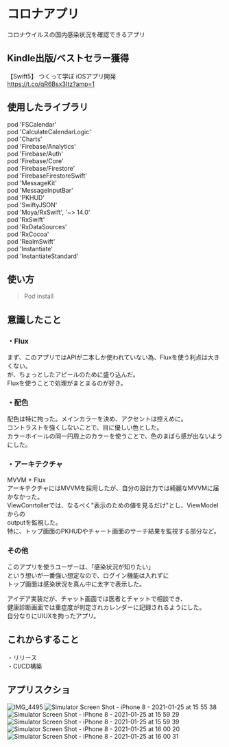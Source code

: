# コロナアプリ
コロナウイルスの国内感染状況を確認できるアプリ  

## Kindle出版/ベストセラー獲得
【Swift5】 つくって学ぼ iOSアプリ開発  
https://t.co/qR6Bsx3Itz?amp=1  


## 使用したライブラリ
pod 'FSCalendar'  
pod 'CalculateCalendarLogic'  
pod 'Charts'  
pod 'Firebase/Analytics'  
pod 'Firebase/Auth'  
pod 'Firebase/Core'  
pod 'Firebase/Firestore'  
pod 'FirebaseFirestoreSwift'  
pod 'MessageKit'  
pod 'MessageInputBar'  
pod 'PKHUD'  
pod 'SwiftyJSON'  
pod 'Moya/RxSwift', '~> 14.0'  
pod 'RxSwift'  
pod 'RxDataSources'  
pod 'RxCocoa'  
pod 'RealmSwift'  
pod 'Instantiate'  
pod 'InstantiateStandard'  
  
## 使い方
>Pod install  

## 意識したこと
### ・Flux
まず、このアプリではAPIが二本しか使われていない為、Fluxを使う利点は大きくない。  
が、ちょっとしたアピールのために盛り込んだ。  
Fluxを使うことで処理がまとまるのが好き。  

### ・配色
配色は特に拘った。メインカラーを決め、アクセントは控えめに。  
コントラストを強くしないことで、目に優しい色とした。  
カラーホイールの同一円周上のカラーを使うことで、色のまばら感が出ないようにした。  

### ・アーキテクチャ
MVVM + Flux  
アーキテクチャにはMVVMを採用したが、自分の設計力では綺麗なMVVMに届かなかった。  
ViewConrtollerでは、なるべく"表示のための値を見るだけ"とし、ViewModelからの  
outputを監視した。  
特に、トップ画面のPKHUDやチャート画面のサーチ結果を監視する部分など。  

### その他
このアプリを使うユーザーは、「感染状況が知りたい」  
という想いが一番強い想定なので、ログイン機能は入れずに  
トップ画面は感染状況を真ん中に太字で表示した。  

アイデア実装だが、チャット画面では医者とチャットで相談でき、  
健康診断画面では重症度が判定されカレンダーに記録されるようにした。  
自分なりにUIUXを拘ったアプリ。  

## これからすること
・リリース  
・CI/CD構築  


## アプリスクショ
![IMG_4495](https://user-images.githubusercontent.com/41160560/107110414-f0d1f800-688a-11eb-8332-42a6380bd4d9.PNG)
![Simulator Screen Shot - iPhone 8 - 2021-01-25 at 15 55 38](https://user-images.githubusercontent.com/41160560/107109486-4b1b8a80-6884-11eb-84c9-8624d675d8d9.png)
![Simulator Screen Shot - iPhone 8 - 2021-01-25 at 15 59 29](https://user-images.githubusercontent.com/41160560/107109490-4fe03e80-6884-11eb-8308-8044d57e92b8.png)
![Simulator Screen Shot - iPhone 8 - 2021-01-25 at 15 59 39](https://user-images.githubusercontent.com/41160560/107109491-5078d500-6884-11eb-8b7f-c6dc8d06724e.png)
![Simulator Screen Shot - iPhone 8 - 2021-01-25 at 16 00 20](https://user-images.githubusercontent.com/41160560/107109492-51116b80-6884-11eb-8796-d40547f8ad4a.png)
![Simulator Screen Shot - iPhone 8 - 2021-01-25 at 16 00 31](https://user-images.githubusercontent.com/41160560/107109494-51aa0200-6884-11eb-8782-05246b053df8.png)
